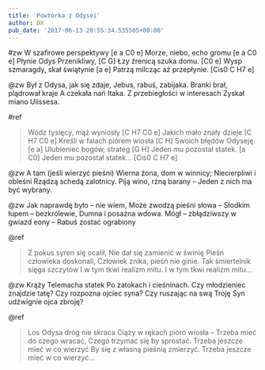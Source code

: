 ```yaml
---
title: 'Powtórka z Odysei'
author: DX
pub_date: '2017-06-13 20:55:34.535505+00:00'
---
```


#zw
W szafirowe perspektywy [e a C0 e]
Morze, niebo, echo gromu [e a C0 e]
Płynie Odys Przenikliwy, [C G]
Łzy źrenicą szuka domu. [C0 e]
Wysp szmaragdy, skał świątynie [a e]
Patrzą milcząc aż przepłynie. [Cis0 C H7 e]

@zw
Był z Odysa, jak się zdaje,
Jebus, rabuś, zabijaka.
Branki brał, plądrował kraje
A czekała nań Itaka.
Z przebiegłości w interesach
Zyskał miano Ulissesa.

#ref
>Wódz tysięcy, mąż wyniosły [C H7 C0 e]
>Jakich mało znały dzieje [C H7 C0 e]
>Kreśli w falach piórem wiosła [C H]
>Swoich błędów Odyseję. [e a]
>Ulubieniec bogów, strateg [G H]
>Jeden mu pozostał statek. [a C0]
>Jeden mu pozostał statek... [Cis0 C H7 e]

@zw
A tam (jeśli wierzyć pieśni)
Wierna żona, dom w winnicy;
Niecierpliwi i obleśni
Rządzą schedą zalotnicy.
Piją wino, rżną barany –
Jeden z nich ma być wybrany.

@zw
Jak naprawdę było – nie wiem,
Może zwodzą pieśni słowa –
Słodkim łupem – bezkrólewie,
Dumna i posażna wdowa.
Mógł – zbłądziwszy w gwiazd eony –
Rabuś zostać ograbiony

@ref
>Z pokus syren się ocalił,
>Nie dał się zamienić w świnię
>Pieśń człowieka doskonali,
>Człowiek znika, pieśń nie ginie.
>Tak śmiertelnik sięga szczytów
>I w tym tkwi realizm mitu.
>I w tym tkwi realizm mitu...

@zw
Krąży Telemacha statek
Po zatokach i cieśninach.
Czy młodzieniec znajdzie tatę?
Czy rozpozna ojciec syna?
Czy ruszając na swą Troję
Syn udźwignie ojca zbroję?

@ref
>Los Odysa dróg nie skraca
>Ciąży w rękach pióro wiosła –
>Trzeba mieć do czego wracać,
>Czego trzymać się by sprostać.
>Trzeba jeszcze mieć w co wierzyć
>By się z własną pieśnią zmierzyć.
>Trzeba jeszcze mieć w co wierzyć...